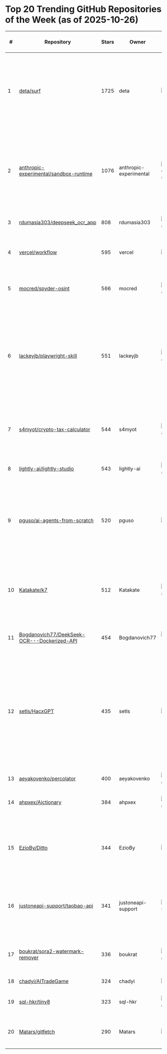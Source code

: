 # Top 20 Trending GitHub Repositories of the Week (as of 2025-10-26)

| # | Repository | Stars | Owner | Avatar | Description | Topics | URL | Created At | Updated At | Pushed At | Git URL | SSH URL | Clone URL | SVN URL | Homepage | Size | Language | Forks Count | Open Issues Count | Default Branch | License |
|---|------------|-------|-------|--------|-------------|--------|-----|------------|------------|-----------|---------|---------|-----------|---------|----------|------|----------|--------------|-------------------|----------------|---------|
| 1 | [deta/surf](https://github.com/deta/surf) | 1725 | deta | ![deta's avatar](https://avatars.githubusercontent.com/u/47275976?v=4) | Personal AI Notebooks. Organize files & webpages and generate notes from them. Open source, local & open data, open model choice (incl. local). | claude, deepseek, gemma, knowledge-base, knowledge-management, llm, local, local-llm, ollama, openai, productivity, rust, svelte, typescript | [https://github.com/deta/surf](https://github.com/deta/surf) | 2025-10-20T15:09:57Z | 2025-10-26T01:57:45Z | 2025-10-25T11:42:10Z | git://github.com/deta/surf.git | git@github.com:deta/surf.git | https://github.com/deta/surf.git | https://github.com/deta/surf | https://deta.surf | 274859 | TypeScript | 110 | 11 | main | Apache License 2.0 |
| 2 | [anthropic-experimental/sandbox-runtime](https://github.com/anthropic-experimental/sandbox-runtime) | 1076 | anthropic-experimental | ![anthropic-experimental's avatar](https://avatars.githubusercontent.com/u/167155430?v=4) | A lightweight sandboxing tool for enforcing filesystem and network restrictions on arbitrary processes at the OS level, without requiring a container. | No topics | [https://github.com/anthropic-experimental/sandbox-runtime](https://github.com/anthropic-experimental/sandbox-runtime) | 2025-10-20T02:52:10Z | 2025-10-26T01:56:39Z | 2025-10-25T20:53:04Z | git://github.com/anthropic-experimental/sandbox-runtime.git | git@github.com:anthropic-experimental/sandbox-runtime.git | https://github.com/anthropic-experimental/sandbox-runtime.git | https://github.com/anthropic-experimental/sandbox-runtime | No homepage | 162 | TypeScript | 50 | 7 | main | Apache License 2.0 |
| 3 | [rdumasia303/deepseek_ocr_app](https://github.com/rdumasia303/deepseek_ocr_app) | 808 | rdumasia303 | ![rdumasia303's avatar](https://avatars.githubusercontent.com/u/120988431?v=4) | A quick vibe coded app for deepseek OCR | No topics | [https://github.com/rdumasia303/deepseek_ocr_app](https://github.com/rdumasia303/deepseek_ocr_app) | 2025-10-21T00:26:39Z | 2025-10-26T02:26:06Z | 2025-10-23T00:14:25Z | git://github.com/rdumasia303/deepseek_ocr_app.git | git@github.com:rdumasia303/deepseek_ocr_app.git | https://github.com/rdumasia303/deepseek_ocr_app.git | https://github.com/rdumasia303/deepseek_ocr_app | No homepage | 3517 | JavaScript | 90 | 10 | main | MIT License |
| 4 | [vercel/workflow](https://github.com/vercel/workflow) | 595 | vercel | ![vercel's avatar](https://avatars.githubusercontent.com/u/14985020?v=4) | Workflow DevKit: Build durable, resilient, and observable workflows | No topics | [https://github.com/vercel/workflow](https://github.com/vercel/workflow) | 2025-10-23T09:07:31Z | 2025-10-26T01:44:48Z | 2025-10-26T01:45:40Z | git://github.com/vercel/workflow.git | git@github.com:vercel/workflow.git | https://github.com/vercel/workflow.git | https://github.com/vercel/workflow | https://useworkflow.dev | 3676 | TypeScript | 32 | 22 | main | MIT License |
| 5 | [mocred/spyder-osint](https://github.com/mocred/spyder-osint) | 566 | mocred | ![mocred's avatar](https://avatars.githubusercontent.com/u/55202423?v=4) | An universal OSINT tool. | osint, osint-python, osint-resources, osint-tool, osint-tools, spyder-osint | [https://github.com/mocred/spyder-osint](https://github.com/mocred/spyder-osint) | 2025-10-23T18:09:11Z | 2025-10-25T23:13:50Z | 2025-10-24T13:27:42Z | git://github.com/mocred/spyder-osint.git | git@github.com:mocred/spyder-osint.git | https://github.com/mocred/spyder-osint.git | https://github.com/mocred/spyder-osint | No homepage | 98 | Python | 263 | 0 | main | GNU General Public License v3.0 |
| 6 | [lackeyjb/playwright-skill](https://github.com/lackeyjb/playwright-skill) | 551 | lackeyjb | ![lackeyjb's avatar](https://avatars.githubusercontent.com/u/9823496?v=4) | Claude Code Skill for browser automation with Playwright. Model-invoked - Claude autonomously writes and executes custom automation for testing and validation. | ai-tools, automation, browser-automation, claude, claude-code, claude-plugin, claude-skills, developer-tools, e2e-testing, model-invoked, nodejs, playwright, web-testing | [https://github.com/lackeyjb/playwright-skill](https://github.com/lackeyjb/playwright-skill) | 2025-10-19T21:33:51Z | 2025-10-26T01:08:31Z | 2025-10-21T23:52:39Z | git://github.com/lackeyjb/playwright-skill.git | git@github.com:lackeyjb/playwright-skill.git | https://github.com/lackeyjb/playwright-skill.git | https://github.com/lackeyjb/playwright-skill | No homepage | 59 | JavaScript | 18 | 2 | main | MIT License |
| 7 | [s4myot/crypto-tax-calculator](https://github.com/s4myot/crypto-tax-calculator) | 544 | s4myot | ![s4myot's avatar](https://avatars.githubusercontent.com/u/102112105?v=4) | An advanced cryptocurrency & personal income tax calculator. | bitcoin, crypto, crypto-tax-reports, cryptocurrency, cryptotax, tax-calculation, us-tax | [https://github.com/s4myot/crypto-tax-calculator](https://github.com/s4myot/crypto-tax-calculator) | 2025-10-21T17:24:55Z | 2025-10-25T14:51:04Z | 2025-10-24T13:09:35Z | git://github.com/s4myot/crypto-tax-calculator.git | git@github.com:s4myot/crypto-tax-calculator.git | https://github.com/s4myot/crypto-tax-calculator.git | https://github.com/s4myot/crypto-tax-calculator | No homepage | 1648 | Python | 130 | 0 | main | GNU Affero General Public License v3.0 |
| 8 | [lightly-ai/lightly-studio](https://github.com/lightly-ai/lightly-studio) | 543 | lightly-ai | ![lightly-ai's avatar](https://avatars.githubusercontent.com/u/50146475?v=4) | Curate, Annotate, and Manage Your Data in LightlyStudio. | computer-vision, image-labeling, mlops | [https://github.com/lightly-ai/lightly-studio](https://github.com/lightly-ai/lightly-studio) | 2025-10-21T07:12:36Z | 2025-10-25T21:35:14Z | 2025-10-25T16:34:25Z | git://github.com/lightly-ai/lightly-studio.git | git@github.com:lightly-ai/lightly-studio.git | https://github.com/lightly-ai/lightly-studio.git | https://github.com/lightly-ai/lightly-studio | https://docs.lightly.ai/studio/ | 2814 | Python | 9 | 6 | main | Apache License 2.0 |
| 9 | [pguso/ai-agents-from-scratch](https://github.com/pguso/ai-agents-from-scratch) | 520 | pguso | ![pguso's avatar](https://avatars.githubusercontent.com/u/4007140?v=4) | Demystify AI agents by building them yourself. Local LLMs, no black boxes, real understanding of function calling, memory, and ReAct patterns. | ai-agents, educational, function-calling, llm, llm-agent, node-llama-cpp, react-agent, tutorial | [https://github.com/pguso/ai-agents-from-scratch](https://github.com/pguso/ai-agents-from-scratch) | 2025-10-23T19:39:04Z | 2025-10-26T02:09:34Z | 2025-10-24T07:38:16Z | git://github.com/pguso/ai-agents-from-scratch.git | git@github.com:pguso/ai-agents-from-scratch.git | https://github.com/pguso/ai-agents-from-scratch.git | https://github.com/pguso/ai-agents-from-scratch | No homepage | 97 | JavaScript | 46 | 9 | main | MIT License |
| 10 | [Katakate/k7](https://github.com/Katakate/k7) | 512 | Katakate | ![Katakate's avatar](https://avatars.githubusercontent.com/u/231723801?v=4) | Your own self-hosted infra for lightweight VM sandboxes to safely execute untrusted code. CLI, API, Python SDK. ⭐ Star it if you like it! ⭐ | agents, code, firecracker, kata, kubernetes, sandbox, security, self-hosted, virtual-machine, virtualization | [https://github.com/Katakate/k7](https://github.com/Katakate/k7) | 2025-10-19T10:14:36Z | 2025-10-26T02:15:42Z | 2025-10-24T23:48:37Z | git://github.com/Katakate/k7.git | git@github.com:Katakate/k7.git | https://github.com/Katakate/k7.git | https://github.com/Katakate/k7 | https://docs.katakate.org | 24623 | Python | 11 | 2 | main | Apache License 2.0 |
| 11 | [Bogdanovich77/DeekSeek-OCR---Dockerized-API](https://github.com/Bogdanovich77/DeekSeek-OCR---Dockerized-API) | 454 | Bogdanovich77 | ![Bogdanovich77's avatar](https://avatars.githubusercontent.com/u/20773790?v=4) | No description | No topics | [https://github.com/Bogdanovich77/DeekSeek-OCR---Dockerized-API](https://github.com/Bogdanovich77/DeekSeek-OCR---Dockerized-API) | 2025-10-21T23:30:09Z | 2025-10-26T01:56:26Z | 2025-10-22T19:32:31Z | git://github.com/Bogdanovich77/DeekSeek-OCR---Dockerized-API.git | git@github.com:Bogdanovich77/DeekSeek-OCR---Dockerized-API.git | https://github.com/Bogdanovich77/DeekSeek-OCR---Dockerized-API.git | https://github.com/Bogdanovich77/DeekSeek-OCR---Dockerized-API | No homepage | 117 | Python | 56 | 7 | main | No license |
| 12 | [setls/HacxGPT](https://github.com/setls/HacxGPT) | 435 | setls | ![setls's avatar](https://avatars.githubusercontent.com/u/28115076?v=4) | HacxGPT — a highly experimental language model derived from WormGPT’s core architecture. Created to investigate the nature of unrestricted reasoning, synthetic cognition, and the ethics of machine autonomy. | ai, chatbot, gpt, hackerai, hacking, hacx-gpt, hacxgpt, wormgpt | [https://github.com/setls/HacxGPT](https://github.com/setls/HacxGPT) | 2025-10-21T20:25:03Z | 2025-10-25T11:00:16Z | 2025-10-22T18:11:19Z | git://github.com/setls/HacxGPT.git | git@github.com:setls/HacxGPT.git | https://github.com/setls/HacxGPT.git | https://github.com/setls/HacxGPT | No homepage | 264 | Python | 105 | 0 | main | MIT License |
| 13 | [aeyakovenko/percolator](https://github.com/aeyakovenko/percolator) | 400 | aeyakovenko | ![aeyakovenko's avatar](https://avatars.githubusercontent.com/u/1029046?v=4) | No description | No topics | [https://github.com/aeyakovenko/percolator](https://github.com/aeyakovenko/percolator) | 2025-10-19T18:16:33Z | 2025-10-26T02:21:10Z | 2025-10-25T20:33:32Z | git://github.com/aeyakovenko/percolator.git | git@github.com:aeyakovenko/percolator.git | https://github.com/aeyakovenko/percolator.git | https://github.com/aeyakovenko/percolator | No homepage | 158878 | Rust | 86 | 3 | master | No license |
| 14 | [ahpxex/Aictionary](https://github.com/ahpxex/Aictionary) | 384 | ahpxex | ![ahpxex's avatar](https://avatars.githubusercontent.com/u/34391004?v=4) | 一个桌面词典：快速、简洁，并且真的让你学会英语 | avalonia, chinese, desktop-app, dictionary, english-learning | [https://github.com/ahpxex/Aictionary](https://github.com/ahpxex/Aictionary) | 2025-10-21T04:48:02Z | 2025-10-26T02:17:41Z | 2025-10-23T12:13:22Z | git://github.com/ahpxex/Aictionary.git | git@github.com:ahpxex/Aictionary.git | https://github.com/ahpxex/Aictionary.git | https://github.com/ahpxex/Aictionary | No homepage | 475 | C# | 19 | 6 | master | No license |
| 15 | [EzioBy/Ditto](https://github.com/EzioBy/Ditto) | 344 | EzioBy | ![EzioBy's avatar](https://avatars.githubusercontent.com/u/29008595?v=4) | [Preprint 2025] Ditto: Scaling Instruction-Based Video Editing with a High-Quality Synthetic Dataset | diffusion-models, synthetic-data, video-editing | [https://github.com/EzioBy/Ditto](https://github.com/EzioBy/Ditto) | 2025-10-19T14:36:40Z | 2025-10-26T02:28:01Z | 2025-10-22T07:41:15Z | git://github.com/EzioBy/Ditto.git | git@github.com:EzioBy/Ditto.git | https://github.com/EzioBy/Ditto.git | https://github.com/EzioBy/Ditto | https://editto.net | 27803 | Python | 31 | 11 | main | Other |
| 16 | [justoneapi-support/taobao-api](https://github.com/justoneapi-support/taobao-api) | 341 | justoneapi-support | ![justoneapi-support's avatar](https://avatars.githubusercontent.com/u/238990773?v=4) | 淘宝接口,淘宝API,taobao api,taobao,天猫接口,天猫API,tmall api,tmall | taobao, taobao-api, taobao-crawler, taobao-download, taobao-sdk, tmall, tmall-api, tmall-crawler, tmall-download, tmall-sdk | [https://github.com/justoneapi-support/taobao-api](https://github.com/justoneapi-support/taobao-api) | 2025-10-19T15:31:00Z | 2025-10-26T02:23:40Z | 2025-10-25T23:53:44Z | git://github.com/justoneapi-support/taobao-api.git | git@github.com:justoneapi-support/taobao-api.git | https://github.com/justoneapi-support/taobao-api.git | https://github.com/justoneapi-support/taobao-api | https://justoneapi.com/ | 33 | No language specified | 10 | 0 | main | No license |
| 17 | [boukrat/sora2-watermark-remover](https://github.com/boukrat/sora2-watermark-remover) | 336 | boukrat | ![boukrat's avatar](https://avatars.githubusercontent.com/u/85136706?v=4) | Sora 2 generated videos AI watermark remover | sora-watermark-remover, sora2, sora2-ai, sora2-watermark-remover, soraai | [https://github.com/boukrat/sora2-watermark-remover](https://github.com/boukrat/sora2-watermark-remover) | 2025-10-21T18:19:17Z | 2025-10-25T22:21:22Z | 2025-10-24T13:33:41Z | git://github.com/boukrat/sora2-watermark-remover.git | git@github.com:boukrat/sora2-watermark-remover.git | https://github.com/boukrat/sora2-watermark-remover.git | https://github.com/boukrat/sora2-watermark-remover | No homepage | 64 | Python | 71 | 0 | main | GNU General Public License v3.0 |
| 18 | [chadyi/AITradeGame](https://github.com/chadyi/AITradeGame) | 324 | chadyi | ![chadyi's avatar](https://avatars.githubusercontent.com/u/87369532?v=4) | No description | No topics | [https://github.com/chadyi/AITradeGame](https://github.com/chadyi/AITradeGame) | 2025-10-20T07:23:51Z | 2025-10-25T17:37:08Z | 2025-10-21T04:14:55Z | git://github.com/chadyi/AITradeGame.git | git@github.com:chadyi/AITradeGame.git | https://github.com/chadyi/AITradeGame.git | https://github.com/chadyi/AITradeGame | No homepage | 19 | Python | 108 | 0 | main | MIT License |
| 19 | [sql-hkr/tiny8](https://github.com/sql-hkr/tiny8) | 323 | sql-hkr | ![sql-hkr's avatar](https://avatars.githubusercontent.com/u/61460726?v=4) | A tiny CPU simulator written in Python | 8-bit-computer, assembler, visualization | [https://github.com/sql-hkr/tiny8](https://github.com/sql-hkr/tiny8) | 2025-10-20T16:28:30Z | 2025-10-26T01:58:47Z | 2025-10-25T16:06:29Z | git://github.com/sql-hkr/tiny8.git | git@github.com:sql-hkr/tiny8.git | https://github.com/sql-hkr/tiny8.git | https://github.com/sql-hkr/tiny8 | https://sql-hkr.github.io/tiny8/ | 1624 | Python | 9 | 1 | main | MIT License |
| 20 | [Matars/gitfetch](https://github.com/Matars/gitfetch) | 290 | Matars | ![Matars's avatar](https://avatars.githubusercontent.com/u/47718015?v=4) | A neofetch alternative for GitHub quick view | cli, contribution-graph, fortheloveofcode, neofetch-like, unixporn | [https://github.com/Matars/gitfetch](https://github.com/Matars/gitfetch) | 2025-10-19T22:13:38Z | 2025-10-26T01:29:10Z | 2025-10-26T01:29:07Z | git://github.com/Matars/gitfetch.git | git@github.com:Matars/gitfetch.git | https://github.com/Matars/gitfetch.git | https://github.com/Matars/gitfetch | No homepage | 188 | Python | 15 | 5 | main | GNU General Public License v2.0 |